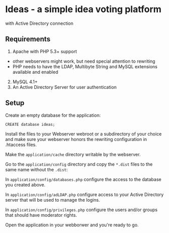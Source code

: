 Ideas - a simple idea voting platform
=====================================

with Active Directory connection

Requirements
------------

1. Apache with PHP 5.3+ support
  - other webservers might work, but need special attention to rewriting
  - PHP needs to have the LDAP, Multibyte String and MySQL extensions available and enabled
2. MySQL 4.1+
3. An Active Directory Server for user authentication

Setup
-----

Create an empty database for the application:

```
CREATE database ideas;
```

Install the files to your Webserver webroot or a subdirectory of your choice and make sure your webserver honors the rewriting configuration in .htaccess files.

Make the `application/cache` directory writable by the webserver.

Go to the `application/config` directory and copy the `*.dist` files to the same name without the `.dist`:

In `application/config/databases.php` configure the access to the database you created above.

In `application/config/adLDAP.php` configure access to your Active Directory server that will be used to manage the logins.

In `application/config/privileges.php` configure the users and/or groups that should have moderator rights.

Open the application in your webborwer and you're ready to go.